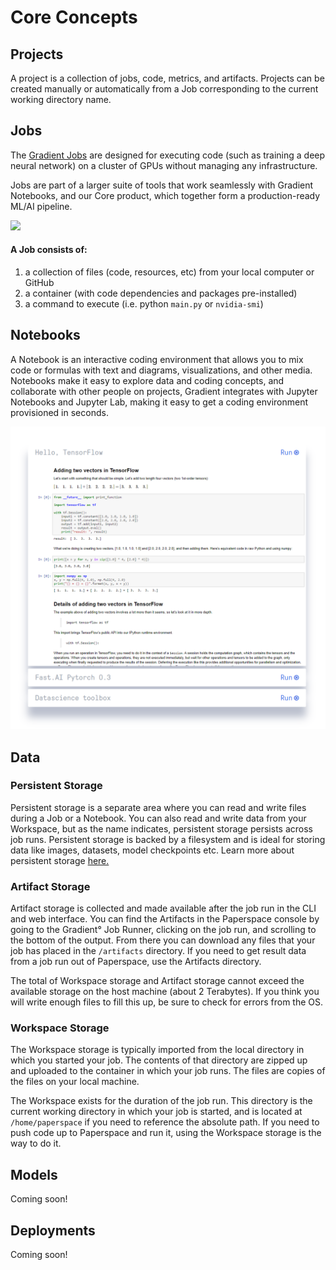 # Core Concepts

## Projects

A project is a collection of jobs, code, metrics, and artifacts. Projects can be created manually or automatically from a Job corresponding to the current working directory name. 

## Jobs

The [Gradient Jobs](https://www.paperspace.com/console/jobs) are designed for executing code \(such as training a deep neural network\) on a cluster of GPUs without managing any infrastructure.

Jobs are part of a larger suite of tools that work seamlessly with Gradient Notebooks, and our Core product, which together form a production-ready ML/AI pipeline.  

![](https://support.paperspace.com/hc/article_attachments/360008627173/mceclip1.png)

#### A Job consists of:

1. a collection of files \(code, resources, etc\) from your local computer or GitHub
2. a container \(with code dependencies and packages pre-installed\)
3. a command to execute \(i.e. python `main.py` or `nvidia-smi`\)

## Notebooks

A Notebook is an interactive coding environment that allows you to mix code or formulas with text and diagrams, visualizations, and other media. Notebooks make it easy to explore data and coding concepts, and collaborate with other people on projects, Gradient integrates with Jupyter Notebooks and Jupyter Lab, making it easy to get a coding environment provisioned in seconds.    

![](../.gitbook/assets/image%20%281%29.png)

## Data

### Persistent Storage

Persistent storage is a separate area where you can read and write files during a Job or a Notebook. You can also read and write data from your Workspace, but as the name indicates, persistent storage persists across job runs. Persistent storage is backed by a filesystem and is ideal for storing data like images, datasets, model checkpoints etc.  Learn more about persistent storage [here.](https://support.paperspace.com/hc/en-us/articles/360001468133-Persistent-Storage)

### Artifact Storage

Artifact storage is collected and made available after the job run in the CLI and web interface. You can find the Artifacts in the Paperspace console by going to the Gradient° Job Runner, clicking on the job run, and scrolling to the bottom of the output. From there you can download any files that your job has placed in the `/artifacts` directory.  If you need to get result data from a job run out of Paperspace, use the Artifacts directory.

The total of Workspace storage and Artifact storage cannot exceed the available storage on the host machine \(about 2 Terabytes\). If you think you will write enough files to fill this up, be sure to check for errors from the OS.

### Workspace Storage

The Workspace storage is typically imported from the local directory in which you started your job. The contents of that directory are zipped up and uploaded to the container in which your job runs. The files are copies of the files on your local machine.

The Workspace exists for the duration of the job run. This directory is the current working directory in which your job is started, and is located at `/home/paperspace` if you need to reference the absolute path. If you need to push code up to Paperspace and run it, using the Workspace storage is the way to do it.

## Models

Coming soon!

## Deployments

Coming soon!

